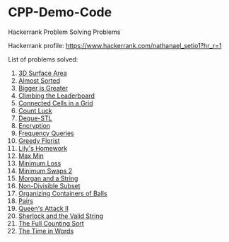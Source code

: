 # CPP-Demo-Code

Hackerrank Problem Solving Problems

Hackerrank profile: https://www.hackerrank.com/nathanael_setio1?hr_r=1

List of problems solved:
1. [3D Surface Area](https://www.hackerrank.com/challenges/3d-surface-area/problem?h_r=profile)
2. [Almost Sorted](https://www.hackerrank.com/challenges/almost-sorted/problem?h_r=profile)
3. [Bigger is Greater](https://www.hackerrank.com/challenges/bigger-is-greater?h_r=profile)
4. [Climbing the Leaderboard](https://www.hackerrank.com/challenges/climbing-the-leaderboard?h_r=profile)
5. [Connected Cells in a Grid](https://www.hackerrank.com/challenges/connected-cell-in-a-grid/problem?h_r=profile)
6. [Count Luck](https://www.hackerrank.com/challenges/count-luck/problem?h_r=profile)
7. [Deque-STL](https://www.hackerrank.com/challenges/deque-stl/problem?h_r=profile)
8. [Encryption](https://www.hackerrank.com/challenges/encryption/problem?h_r=profile)
9. [Frequency Queries](https://www.hackerrank.com/challenges/frequency-queries/problem?h_r=profile)
10. [Greedy Florist](https://www.hackerrank.com/challenges/greedy-florist/problem?h_r=profile)
11. [Lily's Homework](https://www.hackerrank.com/challenges/lilys-homework/problem?h_r=profile)
12. [Max Min](https://www.hackerrank.com/challenges/angry-children/problem?h_r=profile)
13. [Minimum Loss](https://www.hackerrank.com/challenges/minimum-loss/problem?h_r=profile)
14. [Minimum Swaps 2](https://www.hackerrank.com/challenges/minimum-swaps-2/problem?h_r=profile)
15. [Morgan and a String](https://www.hackerrank.com/challenges/morgan-and-a-string/problem?h_r=profile)
16. [Non-Divisible Subset](https://www.hackerrank.com/challenges/non-divisible-subset/problem?h_r=profile)
17. [Organizing Containers of Balls](https://www.hackerrank.com/challenges/organizing-containers-of-balls/problem?h_r=profile)
18. [Pairs](https://www.hackerrank.com/challenges/pairs/problem?h_r=profile)
19. [Queen's Attack II](https://www.hackerrank.com/challenges/queens-attack-2/problem?h_r=profile)
20. [Sherlock and the Valid String](https://www.hackerrank.com/challenges/sherlock-and-valid-string/problem?h_r=profile)
21. [The Full Counting Sort](https://www.hackerrank.com/challenges/countingsort4/problem?h_r=profile)
22. [The Time in Words](https://www.hackerrank.com/challenges/the-time-in-words/problem?h_r=profile)
